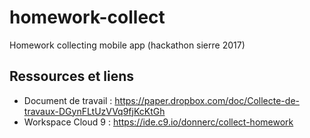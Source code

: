 # homework-collect

Homework collecting mobile app (hackathon sierre 2017)

## Ressources et liens

*   Document de travail : https://paper.dropbox.com/doc/Collecte-de-travaux-DGynFLtUzVVq9fjKcKtGh
*   Workspace Cloud 9 : https://ide.c9.io/donnerc/collect-homework

